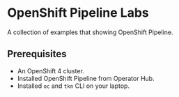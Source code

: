 # OpenShift Pipeline Labs
A collection of examples that showing OpenShift Pipeline.

## Prerequisites

* An OpenShift 4 cluster.
* Installed OpenShift Pipeline from Operator Hub.
* Installed `oc` and `tkn` CLI on your laptop.
